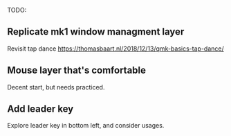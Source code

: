 TODO:

## Replicate mk1 window managment layer
Revisit tap dance
https://thomasbaart.nl/2018/12/13/qmk-basics-tap-dance/


## Mouse layer that's comfortable
Decent start, but needs practiced.

## Add leader key
Explore leader key in bottom left, and consider usages.
